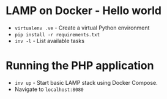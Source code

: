 # LAMP on Docker - Hello world

- `virtualenv .ve` - Create a virtual Python environment
- `pip install -r requirements.txt`
- `inv -l` - List available tasks

# Running the PHP application

- `inv up` - Start basic LAMP stack using Docker Compose.
- Navigate to `localhost:8080`
